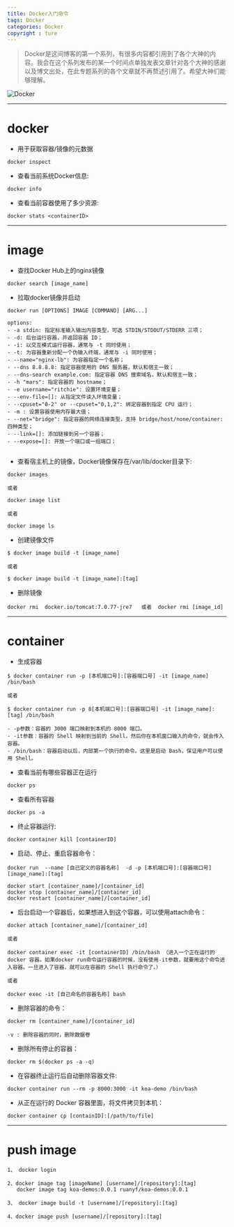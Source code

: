 ```yaml
---
title: Docker入门命令
tags: Docker
categories: Docker
copyright : ture
---
```


> Docker是这间博客的第一个系列，有很多内容都引用到了各个大神的内容。我会在这个系列发布的某一个时间点单独发表文章针对各个大神的感谢以及博文出处，在此专题系列的各个文章就不再赘述引用了。希望大神们能够理解。


![Docker](http://p95stksgt.bkt.clouddn.com/docker01.png)

---

# docker

- 用于获取容器/镜像的元数据

```
docker inspect

```

- 查看当前系统Docker信息:

```
docker info

```

- 查看当前容器使用了多少资源:

```
docker stats <containerID>

```

---

# image

- 查找Docker Hub上的nginx镜像

```
docker search [image_name]

```

- 拉取docker镜像并启动

```
docker run [OPTIONS] IMAGE [COMMAND] [ARG...]

options:
- -a stdin: 指定标准输入输出内容类型，可选 STDIN/STDOUT/STDERR 三项；
- -d: 后台运行容器，并返回容器 ID；
- -i: 以交互模式运行容器，通常与 -t 同时使用；
- -t: 为容器重新分配一个伪输入终端，通常与 -i 同时使用；
- --name="nginx-lb": 为容器指定一个名称；
- --dns 8.8.8.8: 指定容器使用的 DNS 服务器，默认和宿主一致；
- --dns-search example.com: 指定容器 DNS 搜索域名，默认和宿主一致；
- -h "mars": 指定容器的 hostname；
- -e username="ritchie": 设置环境变量；
- --env-file=[]: 从指定文件读入环境变量；
- --cpuset="0-2" or --cpuset="0,1,2": 绑定容器到指定 CPU 运行；
- -m : 设置容器使用内存最大值；
- --net="bridge": 指定容器的网络连接类型，支持 bridge/host/none/container: 四种类型；
- --link=[]: 添加链接到另一个容器；
- --expose=[]: 开放一个端口或一组端口；


```

- 查看宿主机上的镜像，Docker镜像保存在/var/lib/docker目录下:

```
docker images

或者

docker image list

或者

docker image ls

```

- 创建镜像文件

```
$ docker image build -t [image_name]

或者

$ docker image build -t [image_name]:[tag]

```

- 删除镜像

```
docker rmi  docker.io/tomcat:7.0.77-jre7   或者  docker rmi [image_id]

```

---


# container

- 生成容器

```
$ docker container run -p [本机端口号]:[容器端口号] -it [image_name] /bin/bash

或者

$ docker container run -p 8[本机端口号]:[容器端口号] -it [image_name]:[tag] /bin/bash

```

```
- -p参数：容器的 3000 端口映射到本机的 8000 端口。
- -it参数：容器的 Shell 映射到当前的 Shell，然后你在本机窗口输入的命令，就会传入容器。
- /bin/bash：容器启动以后，内部第一个执行的命令。这里是启动 Bash，保证用户可以使用 Shell。

```

- 查看当前有哪些容器正在运行

```
docker ps

```

- 查看所有容器

```
docker ps -a

```

- 终止容器运行:

```
docker container kill [containerID]

```


- 启动、停止、重启容器命令：

```
docker run  --name [自己定义的容器名称]  -d -p [本机端口号]:[容器端口号] [image_name]:[tag]

docker start [container_name]/[container_id]
docker stop [container_name]/[container_id]
docker restart [container_name]/[container_id]

```

- 后台启动一个容器后，如果想进入到这个容器，可以使用attach命令：

```
docker attach [container_name]/[container_id]

或者

docker container exec -it [containerID] /bin/bash （进入一个正在运行的 docker 容器。如果docker run命令运行容器的时候，没有使用-it参数，就要用这个命令进入容器。一旦进入了容器，就可以在容器的 Shell 执行命令了。）

或者

docker exec -it [自己命名的容器名称] bash

```

- 删除容器的命令：

```
docker rm [container_name]/[container_id]

-v : 删除容器的同时，删除数据卷

```

- 删除所有停止的容器：

```
docker rm $(docker ps -a -q)

```

- 在容器终止运行后自动删除容器文件:

```
docker container run --rm -p 8000:3000 -it koa-demo /bin/bash

```

- 从正在运行的 Docker 容器里面，将文件拷贝到本机：

```
docker container cp [containID]:[/path/to/file]

```

---

# push image

```
1、 docker login

2、docker image tag [imageName] [username]/[repository]:[tag]
   docker image tag koa-demos:0.0.1 ruanyf/koa-demos:0.0.1

3、 docker image build -t [username]/[repository]:[tag]

4、docker image push [username]/[repository]:[tag]

```